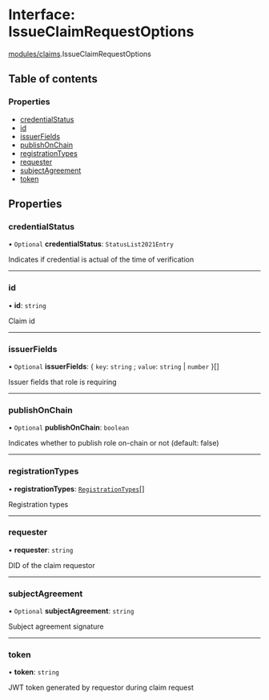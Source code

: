 # Interface: IssueClaimRequestOptions

[modules/claims](../modules/modules_claims.md).IssueClaimRequestOptions

## Table of contents

### Properties

- [credentialStatus](modules_claims.IssueClaimRequestOptions.md#credentialstatus)
- [id](modules_claims.IssueClaimRequestOptions.md#id)
- [issuerFields](modules_claims.IssueClaimRequestOptions.md#issuerfields)
- [publishOnChain](modules_claims.IssueClaimRequestOptions.md#publishonchain)
- [registrationTypes](modules_claims.IssueClaimRequestOptions.md#registrationtypes)
- [requester](modules_claims.IssueClaimRequestOptions.md#requester)
- [subjectAgreement](modules_claims.IssueClaimRequestOptions.md#subjectagreement)
- [token](modules_claims.IssueClaimRequestOptions.md#token)

## Properties

### credentialStatus

• `Optional` **credentialStatus**: `StatusList2021Entry`

Indicates if credential is actual of the time of verification

___

### id

• **id**: `string`

Claim id

___

### issuerFields

• `Optional` **issuerFields**: { `key`: `string` ; `value`: `string` \| `number`  }[]

Issuer fields that role is requiring

___

### publishOnChain

• `Optional` **publishOnChain**: `boolean`

Indicates whether to publish role on-chain or not (default: false)

___

### registrationTypes

• **registrationTypes**: [`RegistrationTypes`](../enums/modules_claims.RegistrationTypes.md)[]

Registration types

___

### requester

• **requester**: `string`

DID of the claim requestor

___

### subjectAgreement

• `Optional` **subjectAgreement**: `string`

Subject agreement signature

___

### token

• **token**: `string`

JWT token generated by requestor during claim request
